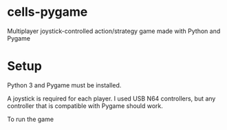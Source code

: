 # cells-pygame
Multiplayer joystick-controlled action/strategy game made with Python and Pygame
# Setup
Python 3 and Pygame must be installed.

A joystick is required for each player. I used USB N64 controllers, but any controller that is compatible with Pygame should work.

To run the game
